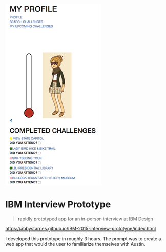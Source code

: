 ![prototype screenshot](img/screenshot.png)

# IBM Interview Prototype
> rapidly prototyped app for an in-person interview at IBM Design

https://abbystarnes.github.io/IBM-2015-interview-prototype/index.html

I developed this prototype in roughly 3 hours. The prompt was to create a web app that would
the user to familiarize themselves with Austin.
